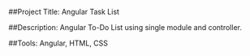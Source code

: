 ##Project Title: Angular Task List

##Description: Angular To-Do List using single module and controller.

##Tools: Angular, HTML, CSS
